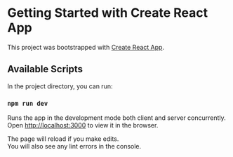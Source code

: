# Getting Started with Create React App

This project was bootstrapped with [Create React App](https://github.com/facebook/create-react-app).

## Available Scripts

In the project directory, you can run:

### `npm run dev`

Runs the app in the development mode both client and server concurrently.\
Open [http://localhost:3000](http://localhost:3000) to view it in the browser.

The page will reload if you make edits.\
You will also see any lint errors in the console.

